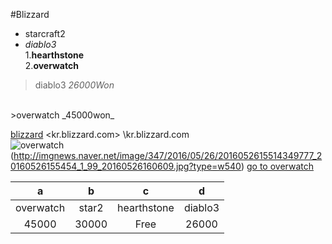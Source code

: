 #Blizzard
* starcraft2<br>
* *diablo3*<br>
1.**hearthstone**<br>
2.**overwatch**<br>

>diablo3 _26000Won_
<br>
>overwatch _45000won_

[blizzard](kr.blizzard.com)
<kr.blizzard.com>
\kr.blizzard.com\
![overwatch] (http://imgnews.naver.net/image/347/2016/05/26/2016052615514349777_20160526155454_1_99_20160526160609.jpg?type=w540)
[go to overwatch][Overwatch]

| a | b | c | d|
| :---: | :---: | :---: | :---: |
| overwatch | star2 | hearthstone | diablo3 |
| 45000     | 30000 | Free        | 26000   |


[Overwatch]: https://playoverwatch.com/ko-kr/
